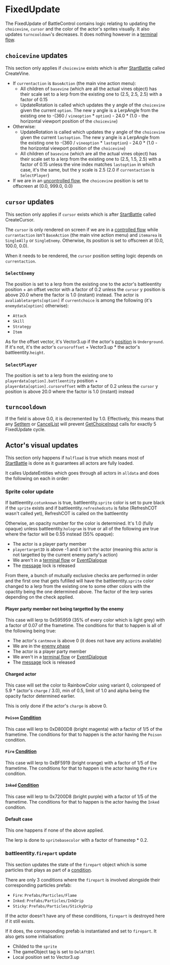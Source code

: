 # FixedUpdate
The FixedUpdate of BattleControl contains logic relating to updating the `choicevine`, `cursor` and the color of the actor's sprites visually. It also updates `turncooldown`'s decreases. It does nothing however in a [terminal flow](../Battle%20flow/Update.md#terminal-flow).

## `choicevine` updates
This section only applies if `choicevine` exists which is after [StartBattle](../StartBattle.md) called CreateVine.

- If `currentaction` is `BaseAction` (the main vine action menu):
    - All children of `basevine` (which are all the actual vines object) has their scale set to a lerp from the existing one to (2.5, 2.5, 2.5) with a factor of 0.15
    - UpdateRotation is called which updates the y angle of the `choicevine` given the current `option`. The new y angle is a LerpAngle from the existing one to -(360 / `vineoption` * `option`) - 24.0 * (1.0 - the horizontal viewport position of the `choicevine`)
- Otherwise:
    - UpdateRotation is called which updates the y angle of the `choicevine` given the current `lastoption`. The new y angle is a LerpAngle from the existing one to -(360 / `vineoption` * `lastoption`) - 24.0 * (1.0 - the horizontal viewport position of the `choicevine`)
    - All children of `basevine` (which are all the actual vines object) has their scale set to a lerp from the existing one to (2.5, 1.5, 2.5) with a factor of 0.15 unless the vine index matches `lastoption` in which case, it's the same, but the y scale is 2.5 (2.0 if `currentaction` is `SelectPlayer`)
- If we are in an [uncontrolled flow](../Battle%20flow/Update.md#uncontrolled-flow), the `choicevine` position is set to offscreen at (0.0, 999.0, 0.0)

## `cursor` updates
This section only applies if `cursor` exists which is after [StartBattle](../StartBattle.md) called CreateCursor.

The `cursor` is only rendered on screen if we are in a [controlled flow](../Battle%20flow/Update.md#controlled-flow) while `currantaction` isn't `BaseAction` (the main vine action menu) and `itemarea` is `SingleAlly` or `SingleEnemy`. Otherwise, its position is set to offscreen at (0.0, 100.0, 0.0).

When it needs to be rendered, the `cursor` position setting logic depends on `currentaction`.

### `SelectEnemy`
The position is set to a lerp from the existing one to the actor's battleentity position + an offset vector with a factor of 0.2 unless the `cursor` y position is above 20.0 where the factor is 1.0 (instant) instead. The actor is `avaliabletargets[option]` if `currentchoice` is among the following (it's `enemydata[option]` otherwise):

- `Attack`
- `Skill`
- `Strategy`
- `Item`

As for the offset vector, it's Vector3.up if the actor's [position](../Actors%20states/BattlePosition.md) is `Underground`. If it's not, it's the actor's `cursoroffset` + Vector3.up * the actor's battleentity.`height`.

### `SelectPlayer`
The position is set to a lerp from the existing one to `playerdata[option].battleentity` position + `playerdata[option].cursoroffset` with a factor of 0.2 unless the `cursor` y position is above 20.0 where the factor is 1.0 (instant) instead

## `turncooldown`
If the field is above 0.0, it is decremented by 1.0. Effectively, this means that any [SetItem](../Player%20UI/SetItem.md) or [CancelList](../Player%20UI/CancelList.md) will prevent [GetChoiceInput](../Player%20UI/GetChoiceInput.md) calls for exactly 5 FixedUpdate cycle.

## Actor's visual updates
This section only happens if `halfload` is true which means most of [StartBattle](../StartBattle.md) is done as it guarantees all actors are fully loaded.

It calles UpdateEntities which goes through all actors in `alldata` and does the following on each in order:

### Sprite color update
If battleentity.`cotunknown` is true, battleentity.`sprite` color is set to pure black if the `sprite` exists and if battleentity.`refreshedcotu` is false (RefreshCOT wasn't called yet), RefreshCOT is called on the battleentity

Otherwise, an opacity number for the color is determined. It's 1.0 (fully opaque) unless battleentity.`hologram` is true or all of the following are true where the factor will be 0.55 instead (55% opaque):

- The actor is a player party member
- `playertargetID` is above -1 and it isn't the actor (meaning this actor is not targetted by the current enemy party's action)
- We aren't in a [terminal flow](../Battle%20flow/Update.md#terminal-flow) or [EventDialogue](../Battle%20flow/EventDialogue.md)
- The [message](../../SetText/Notable%20states.md#message) lock is released

From there, a bunch of mutually exclusive checks are performed in order and the first one that gets fufilled will have the battleentity.`sprite` color changed to a lerp from the existing one to some other colors with the opactity being the one determined above. The factor of the lerp varies depending on the check applied.

#### Player party member not being targetted by the enemy
This case will lerp to 0x595959 (35% of every color which is light grey) with a factor of 0.07 of the frametime. The conditions for that to happen is all of the following being true:

- The actor's `cantmove` is above 0 (it does not have any actions available)
- We are in the [enemy phase](../Battle%20flow/Update.md#enemies-phase)
- The actor is a player party member
- We aren't in a [terminal flow](../Battle%20flow/Update.md#terminal-flow) or [EventDialogue](../Battle%20flow/EventDialogue.md)
- The [message](../../SetText/Notable%20states.md#message) lock is released

#### Charged actor
This case will set the color to RainbowColor using variant 0, colorspeed of 5.9 * (actor's `charge` / 3.0), min of 0.5, limit of 1.0 and alpha being the opacity factor determined earlier. 

This is only done if the actor's `charge` is above 0.

#### `Poison` [Condition](../Actors%20states/Conditions.md)
This case will lerp to 0xD800D8 (bright magenta) with a factor of 1/5 of the frametime. The conditions for that to happen is the actor having the `Poison` condition.

#### `Fire` [Condition](../Actors%20states/Conditions.md)
This case will lerp to 0xBF5919 (bright orange) with a factor of 1/5 of the frametime. The conditions for that to happen is the actor having the `Fire` condition.

#### `Inked` [Condition](../Actors%20states/Conditions.md)
This case will lerp to 0x7200D8 (bright purple) with a factor of 1/5 of the frametime. The conditions for that to happen is the actor having the `Inked` condition.

#### Default case
This one happens if none of the above applied.

The lerp is done to `spritebasecolor` with a factor of framestep * 0.2.

### battleentity.`firepart` update
This section updates the state of the `firepart` object which is some particles that plays as part of a [condition](../Actors%20states/Conditions.md).

There are only 3 conditions where the `firepart` is involved alongside their corresponding particles prefab:

- `Fire`: `Prefabs/Particles/Flame`
- `Inked`: `Prefabs/Particles/InkDrip`
- `Sticky`: `Prefabs/Particles/StickyDrip`

If the actor doesn't have any of these conditions, `firepart` is destroyed here if it still exists.

If it does, the corresponding prefab is instantiated and set to `firepart`. It also gets some initialisation:

- Childed to the `sprite`
- The gameObject tag is set to `DelAftBtl`
- Local position set to Vector3.up
